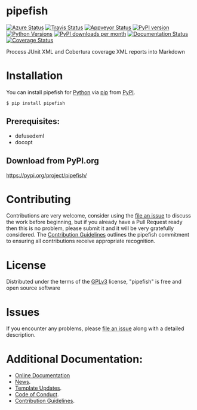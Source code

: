 # pipefish

[![Azure Status](https://dev.azure.com/timgates/timgates/_apis/build/status/pytest-buildkite.pipefish?branchName=master)](https://dev.azure.com/timgates/timgates/_build/latest?definitionId=12&branchName=master)
[![Travis Status](https://travis-ci.org/pytest-buildkite/pipefish.svg?branch=master)](https://travis-ci.org/pytest-buildkite/pipefish)
[![Appveyor Status](https://ci.appveyor.com/api/projects/status/github/timgates42/pipefish/branch/master?svg=true)](https://ci.appveyor.com/project/timgates42/pipefish)
[![PyPI version](https://img.shields.io/pypi/v/pipefish.svg)](https://pypi.org/project/pipefish)
[![Python Versions](https://img.shields.io/pypi/pyversions/pipefish.svg)](https://pypi.org/project/pipefish)
[![PyPI downloads per month](https://img.shields.io/pypi/dm/pipefish.svg)](https://pypi.org/project/pipefish)
[![Documentation Status](https://readthedocs.org/projects/pipefish/badge/?version=latest)](https://pipefish.readthedocs.io/en/latest/?badge=latest)
[![Coverage Status](https://coveralls.io/repos/github/pytest-buildkite/pipefish/badge.svg)](https://coveralls.io/github/pytest-buildkite/pipefish/)

Process JUnit XML and Cobertura coverage XML reports into Markdown

# Installation

You can install pipefish for
[Python](https://www.python.org/) via
[pip](https://pypi.org/project/pip/)
from [PyPI](https://pypi.org/).

```
$ pip install pipefish
```




## Prerequisites:
- defusedxml
- docopt


## Download from PyPI.org

https://pypi.org/project/pipefish/



# Contributing

Contributions are very welcome, consider using the
[file an issue](https://github.com/pytest-buildkite/pipefish/issues)
to discuss the work before beginning, but if you already have a Pull Request
ready then this is no problem, please submit it and it will be very gratefully
considered. The [Contribution Guidelines](CONTRIBUTING.md)
outlines the pipefish commitment to ensuring all
contributions receive appropriate recognition.

# License


Distributed under the terms of the [GPLv3](https://opensource.org/licenses/GPL-3.0)
license, "pipefish" is free and open source software


# Issues

If you encounter any problems, please
[file an issue](https://github.com/pytest-buildkite/pipefish/issues)
along with a detailed description.

# Additional Documentation:

* [Online Documentation](https://pipefish.readthedocs.io/en/latest/)
* [News](NEWS.rst).
* [Template Updates](COOKIECUTTER_UPDATES.md).
* [Code of Conduct](CODE_OF_CONDUCT.md).
* [Contribution Guidelines](CONTRIBUTING.md).
